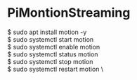 # PiMontionStreaming
$ sudo apt install motion -y \
$ sudo systemctl start motion \
$ sudo systemctl enable motion \
$ sudo systemctl status motion \
$ sudo systemctl stop motion \
$ sudo systemctl restart motion \
